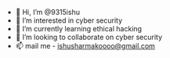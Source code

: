 - 👋 Hi, I’m @9315ishu
- 👀 I’m interested in cyber security
- 🌱 I’m currently learning ethical hacking
- 💞️ I’m looking to collaborate on cyber security
- 📫 mail me - ishusharmakoooo@gmail.com

<!---
9315ishu/9315ishu is a ✨ special ✨ repository because its `README.md` (this file) appears on your GitHub profile.
You can click the Preview link to take a look at your changes.
--->
